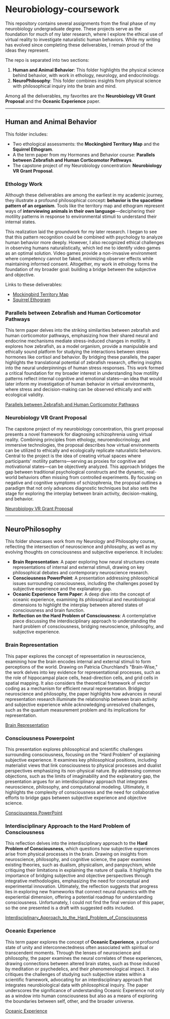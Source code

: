 # Neurobiology-coursework

This repository contains several assignments from the final phase of my neurobiology undergraduate degree. These projects serve as the foundation for much of my later research, where I explore the ethical use of virtual reality to investigate naturalistic human behaviors. While my writing has evolved since completing these deliverables, I remain proud of the ideas they represent.

The repo is separated into two sections:
1) **Human and Animal Behavior**: This folder highlights the physical science behind behavior, with work in ethology, neurology, and endocrinology.
2) **NeuroPhilosophy**: This folder combines insights from physical science with philosophical inquiry into the brain and mind.

Among all the deliverables, my favorites are the **Neurobiology VR Grant Proposal** and the **Oceanic Experience** paper.

---

## Human and Animal Behavior

This folder includes:
- Two ethological assessments: the **Mockingbird Territory Map** and the **Squirrel Ethogram**.
- A the term paper from my Hormones and Behavior course: **Parallels between Zebrafish and Human Corticomotor Pathways**.
- The capstone project of my Neurobiology concentration: **Neurobiology VR Grant Proposal**.

### Ethology Work

Although these deliverables are among the earliest in my academic journey, they illustrate a profound philosophical concept: **behavior is the spacetime pattern of an organism**. Tools like the territory map and ethogram represent ways of **interviewing animals in their own language**—deciphering their motility patterns in response to environmental stimuli to understand their internal states.

This realization laid the groundwork for my later research. I began to see that this pattern recognition could be combined with psychology to analyze human behavior more deeply. However, I also recognized ethical challenges in observing humans naturalistically, which led me to identify video games as an optimal solution. Video games provide a non-invasive environment where competency cannot be faked, minimizing observer effects while maintaining informed consent. Altogether, my work in ethology forms the foundation of my broader goal: building a bridge between the subjective and objective.

Links to these deliverables:
- [Mockingbird Territory Map](https://github.com/PlancksEpoch/Neurobiology-coursework/blob/main/Human_and_Animal_Behavior/Mockingbird_Territory_Map.pdf)
- [Squirrel Ethogram](https://github.com/PlancksEpoch/Neurobiology-coursework/blob/main/Human_and_Animal_Behavior/Squirrel_Ethogram.pdf)

### Parallels between Zebrafish and Human Corticomotor Pathways

This term paper delves into the striking similarities between zebrafish and human corticomotor pathways, emphasizing how their shared neural and endocrine mechanisms mediate stress-induced changes in motility. It explores how zebrafish, as a model organism, provide a manipulable and ethically sound platform for studying the interactions between stress hormones like cortisol and behavior. By bridging these parallels, the paper highlights the translational potential of zebrafish research, offering insights into the neural underpinnings of human stress responses. This work formed a critical foundation for my broader interest in understanding how motility patterns reflect internal cognitive and emotional states—an idea that would later inform my investigation of human behavior in virtual environments, where stress and decision-making can be observed ethically and with ecological validity.

[Parallels between Zebrafish and Human Corticomotor Pathways](https://github.com/PlancksEpoch/Neurobiology-coursework/blob/main/Human_and_Animal_Behavior/Parallels_between_Zebrafish_and_Human_Corticomotor_Pathways.pdf)

### Neurobiology VR Grant Proposal

The capstone project of my neurobiology concentration, this grant proposal presents a novel framework for diagnosing schizophrenia using virtual reality. Combining principles from ethology, neuroendocrinology, and immersive technologies, the proposal describes how virtual environments can be utilized to ethically and ecologically replicate naturalistic behaviors. Central to the project is the idea of creating virtual spaces where participants' motility patterns—serving as proxies for cognitive and motivational states—can be objectively analyzed. This approach bridges the gap between traditional psychological constructs and the dynamic, real-world behaviors often missing from controlled experiments. By focusing on negative and cognitive symptoms of schizophrenia, the proposal outlines a paradigm that not only advances diagnostic techniques but also sets the stage for exploring the interplay between brain activity, decision-making, and behavior. 

[Neurobiology VR Grant Proposal](https://github.com/PlancksEpoch/Neurobiology-coursework/blob/main/Human_and_Animal_Behavior/Neurobiology_VR_Grant_Proposal.pdf)

---

## NeuroPhilosophy

This folder showcases work from my Neurology and Philosophy course, reflecting the intersection of neuroscience and philosophy, as well as my evolving thoughts on consciousness and subjective experience. 
It includes:
 - **Brain Representation**: A paper exploring how neural structures create representations of internal and external stimuli, drawing on key philosophical debates and contemporary neuroscience research.
 - **Consciousness PowerPoint**: A presentation addressing philosophical issues surrounding consciousness, including the challenges posed by subjective experience and the explanatory gap.
 - **Oceanic Experience Term Paper**: A deep dive into the concept of oceanic experience, examining its philosophical and neurobiological dimensions to highlight the interplay between altered states of consciousness and brain function.
 - **Reflection on the Hard Problem of Consciousness**: A contemplative piece discussing the interdisciplinary approach to understanding the hard problem of consciousness, bridging neuroscience, philosophy, and subjective experience.

### Brain Representation

This paper explores the concept of representation in neuroscience, examining how the brain encodes internal and external stimuli to form perceptions of the world. Drawing on Patricia Churchland’s "Brain-Wise," the work delves into key evidence for representational processes, such as the role of hippocampal place cells, head-direction cells, and grid cells in spatial mapping. It also considers the theoretical framework of vector coding as a mechanism for efficient neural representation. Bridging neuroscience and philosophy, the paper highlights how advances in neural representation research illuminate the relationship between brain activity and subjective experience while acknowledging unresolved challenges, such as the quantum measurement problem and its implications for representation.

[Brain Representation](https://github.com/PlancksEpoch/Neurobiology-coursework/blob/main/NeuroPhilosophy/Brain_Representation.pdf)

### Consciousness Powerpoint

This presentation explores philosophical and scientific challenges surrounding consciousness, focusing on the "Hard Problem" of explaining subjective experience. It examines key philosophical positions, including materialist views that link consciousness to physical processes and dualist perspectives emphasizing its non-physical nature. By addressing common objections, such as the limits of imaginability and the explanatory gap, the presentation argues for an interdisciplinary approach that integrates neuroscience, philosophy, and computational modeling. Ultimately, it highlights the complexity of consciousness and the need for collaborative efforts to bridge gaps between subjective experience and objective science.

[Consciousness PowerPoint](https://github.com/PlancksEpoch/Neurobiology-coursework/blob/main/NeuroPhilosophy/Consciousness%202.pdf)

### Interdisciplinary Approach to the Hard Problem of Consciousness

This reflection delves into the interdisciplinary approach to the **Hard Problem of Consciousness**, which questions how subjective experiences arise from physical processes in the brain. Drawing on insights from neuroscience, philosophy, and cognitive science, the paper examines existing theories, such as dualism, physicalism, and panpsychism, while critiquing their limitations in explaining the nature of qualia. It highlights the importance of bridging subjective and objective perspectives through integrative methodologies, emphasizing the need for conceptual and experimental innovation. Ultimately, the reflection suggests that progress lies in exploring new frameworks that connect neural dynamics with the experiential dimension, offering a potential roadmap for understanding consciousness. Unfortunately, I could not find the final version of this paper, so the one presented is a draft with suggested edits included.

[Interdisciplinary_Approach_to_the_Hard_Problem_of_Consciousness](https://github.com/PlancksEpoch/Neurobiology-coursework/blob/main/NeuroPhilosophy/Interdisciplinary_Approach_to_the_Hard_Problem_of_Consciousness_Second_draft_-_final_Britt_Edit.pdf)

### Oceanic Experience

This term paper explores the concept of **Oceanic Experience**, a profound state of unity and interconnectedness often associated with spiritual or transcendent moments. Through the lenses of neuroscience and philosophy, the paper examines the neural correlates of these experiences, drawing connections between altered brain states, such as those induced by meditation or psychedelics, and their phenomenological impact. It also critiques the challenges of studying such subjective states within a scientific framework, advocating for an interdisciplinary approach that integrates neurobiological data with philosophical inquiry. The paper underscores the significance of understanding Oceanic Experience not only as a window into human consciousness but also as a means of exploring the boundaries between self, other, and the broader universe.

[Oceanic Experience](https://github.com/PlancksEpoch/Neurobiology-coursework/blob/main/NeuroPhilosophy/Oceanic_Experience.pdf)
